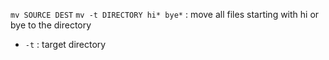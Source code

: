 `mv SOURCE DEST`
`mv -t DIRECTORY hi* bye*`  : move all files starting with hi or bye to the directory

- `-t` : target directory